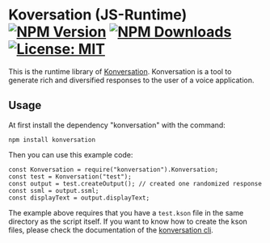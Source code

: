 # Koversation (JS-Runtime) [![NPM Version][npm-image]][npm-url] [![NPM Downloads][downloads-image]][downloads-url] [![License: MIT][mit-image]][mit-url]

This is the runtime library of [Konversation][github-url]. Konversation is a tool to generate rich and
diversified responses to the user of a voice application.

## Usage

At first install the dependency "konversation" with the command:

    npm install konversation

Then you can use this example code:

    const Konversation = require("konversation").Konversation;
    const test = Konversation("test");
    const output = test.createOutput(); // created one randomized response
    const ssml = output.ssml;
    const displayText = output.displayText;
    
The example above requires that you have a `test.kson` file in the same directory as the script itself.
If you want to know how to create the kson files, please check the documentation of the
[konversation cli][cli-readme-url]. 
    
    
[npm-image]: https://img.shields.io/npm/v/konversation.svg
[npm-url]: https://npmjs.org/package/konversation
[downloads-image]: https://img.shields.io/npm/dm/konversation.svg
[downloads-url]: https://npmjs.org/package/konversation
[mit-image]: https://img.shields.io/badge/License-MIT-yellow.svg
[mit-url]: https://opensource.org/licenses/MIT
[github-url]: https://github.com/rewe-digital-incubator/konversation
[cli-readme-url]: https://github.com/rewe-digital-incubator/konversation/cli/readme.md
